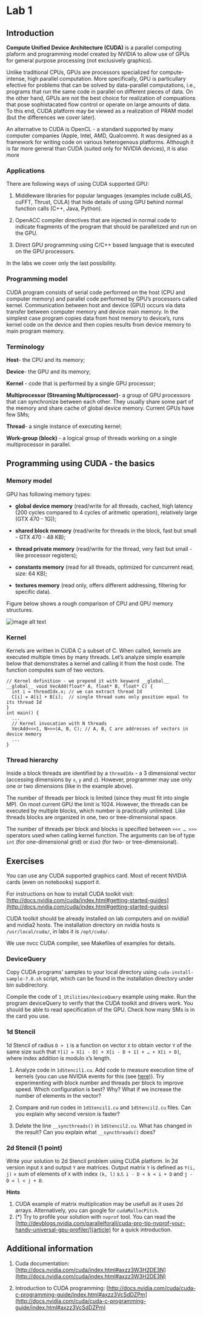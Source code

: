 # Lab 1

## Introduction

**Compute Unified Device Architecture (CUDA)** is a parallel computing plaform and programming model created by NVIDIA to allow use of GPUs for general purpose processing (not exclusively graphics).

Unlike traditional CPUs, GPUs are processors specialized for compute-intense, high parallel computation. More specifically, GPU is particullary efective for problems that can be solved by data-parallel computations, i.e., programs that run the same code in parallel on different pieces of data. On the other hand, GPUs are not the best choice for realization of compuations that pose sophistacated flow control or operate on large amounts of data. To this end, CUDA platform may be viewed as a realization of PRAM model (but the differences we cover later).

An alternative to CUDA is OpenCL - a standard supported by many computer companies (Apple, Intel, AMD, Qualcomm). It was designed as a framework for writing code on various heterogenous platforms. Although it is far more general than CUDA (suited only for NVIDIA devices), it is also more 

### Applications

There are following ways of using CUDA supported GPU:

1. Middleware libraries for popular languages (examples include cuBLAS, cuFFT, Thrust, CULA) that hide details of using GPU behind normal function calls (C++, Java, Python).

2. OpenACC compiler directives that are injected in normal code to indicate fragments of the program that should be parallelized and run on the GPU.

3. Direct GPU programming using C/C++ based language that is executed on the GPU processors.

In the labs we cover only the last possibility.

### Programming model

CUDA program consists of serial code performed on the host (CPU and computer memory) and parallel code performed by GPU’s processors called kernel. Communication between host and device (GPU) occurs via data transfer between computer memory and device main memory. In the simplest case program copies data from host memory to device’s, runs kernel code on the device and then copies results from device memory to main program memory.

### Terminology

**Host**- the CPU and its memory;

**Device**- the GPU and its memory;

**Kernel** - code that is performed by a single GPU processor;

**Multiprocessor (Streaming Multiprocessor)**- a group of GPU processors that can synchronize between each other. They usually share some part of the memory and share cache of global device memory. Current GPUs have few SMs;

**Thread**- a single instance of executing kernel;

**Work-group (block)** - a logical group of threads working on a single multiprocessor in parallel.

## Programming using CUDA - the basics

### Memory model

GPU has following memory types:

* **global device memory** (read/write for all threads, cached, high latency (200 cycles compared to 4 cycles of aritmetic operation), relatively large (GTX 470 - 1G));

* **shared block memory** (read/write for threads in the block, fast but small - GTX 470 - 48 KB);

* **thread private memory** (read/write for the thread, very fast but small - like processor registers);

* **constants memory** (read for all threads, optimized for cuncurrent read, size: 64 KB);

* **textures memory** (read only, offers different addressing, filtering for specific data).

Figure below shows a rough comparison of CPU and GPU memory structures.

![image alt text](http://docs.nvidia.com/cuda/cuda-c-programming-guide/graphics/gpu-devotes-more-transistors-to-data-processing.png)

### Kernel

Kernels are written in CUDA C a subset of C. When called, kernels are executed multiple times by many threads. Let’s analyze simple example below that demonstrates a kernel and calling it from the host code. The function computes sum of two vectors.

```cuda
// Kernel definition - we prepend it with keyword __global__
__global__ void VecAdd(float* A, float* B, float* C) { 
  int i = threadIdx.x; // we can extract thread Id
  C[i] = A[i] + B[i];  // single thread sums only position equal to its thread Id
} 
int main() { 
  ...  
  // Kernel invocation with N threads 
  VecAdd<<<1, N>>>(A, B, C); // A, B, C are addresses of vectors in device memory
  ... 
}
```

### Thread hierarchy

Inside a block threads are identified by a `threadIdx` - a 3 dimensional vector (accessing dimensions by `x`, `y` and `z`). However, programmer may use only one or two dimensions (like in the example above).

The number of threads per block is limited (since they must fit into single MP). On most current GPU the limit is 1024. However, the threads can be executed by multiple blocks, which number is practically unlimited. Like threads blocks are organized in one, two or tree-dimensional space. 

The number of threads per block and blocks is specified between `<<< … >>>` operators used when calling kernel function. The arguments can be of type `int` (for one-dimensional grid) or `dim3` (for two- or tree-dimensional).

## Exercises

You can use any CUDA supported graphics card. Most of recent NVIDIA cards (even on notebooks) support it. 

For instructions on how to install CUDA toolkit visit: [http://docs.nvidia.com/cuda/index.html#getting-started-guides](http://docs.nvidia.com/cuda/index.html#getting-started-guides)

CUDA toolkit should be already installed on lab computers and on nvidia1 and nvidia2 hosts. The installation directory on nvidia hosts is `/usr/local/cuda/`, in labs it is `/opt/cuda/`.

We use nvcc CUDA compiler, see Makefiles of examples for details.

### DeviceQuery

Copy CUDA programs’ samples to your local directory using `cuda-install-sample-7.0.sh` script, which can be found in the installation directory under bin subdirectory.

Compile the code of `1_Utilities/deviceQuery` example using make. Run the program deviceQuery to verify that the CUDA toolkit and drivers work. You should be able to read specification of the GPU. Check how many SMs is in the card you use.

### 1d Stencil

1d Stencil of radius `D > 1` is a function on vector `X` to obtain vector `Y` of the same size such that `Y[i] = X[i - D] + X[i - D + 1] + … + X[i + D]`, where index addition is modulo `X`’s length.

1. Analyze code in `1dStencil1.cu`. Add code to measure execution time of kernels (you can use NVIDIA events for this (see [here](http://devblogs.nvidia.com/parallelforall/how-implement-performance-metrics-cuda-cc/))). Try experimenting with block number and threads per block to improve speed. Which configuration is best? Why? What if we increase the number of elements in the vector?

2. Compare and run codes in `1dStencil1.cu` and `1dStencil2.cu` files. Can you explain why second version is faster?

3. Delete the line `__syncthreads()` in `1dStencil2.cu`. What has changed in the result? Can you explain what `__syncthreads()` does?

### 2d Stencil (1 point)

Write your solution to 2d Stencil problem using CUDA platform. In 2d version input `X` and output `Y` are matrices. Output matrix `Y` is defined as `Y(i, j)` = sum of elements of `X` with index `(k, l)` s.t. `i - D < k < i + D` and `j - D < l < j + D`.

**Hints**
1. CUDA example of matrix multiplication may be usefull as it uses 2d arrays. Alternatively, you can google for `cudaMallocPitch`.
2. (*) Try to profile your solution with `nvprof` tool. You can read the [http://devblogs.nvidia.com/parallelforall/cuda-pro-tip-nvprof-your-handy-universal-gpu-profiler/](article) for a quick introduction.

## Additional information

1. Cuda documentation: [http://docs.nvidia.com/cuda/index.html#axzz3W3H2DE3N](http://docs.nvidia.com/cuda/index.html#axzz3W3H2DE3N)

2. Introduction to CUDA programming: [http://docs.nvidia.com/cuda/cuda-c-programming-guide/index.html#axzz3VcSdDZPm](http://docs.nvidia.com/cuda/cuda-c-programming-guide/index.html#axzz3VcSdDZPm)
